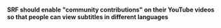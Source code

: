 #### SRF should enable "community contributions" on their YouTube videos so that people can view subtitles in different languages
